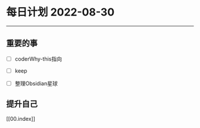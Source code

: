 #  每日计划 2022-08-30
---
## 重要的事
- [ ]  coderWhy-this指向
- [ ]  keep
- [ ] 整理Obsidian星球




## 提升自己

  



[[00.index]]








